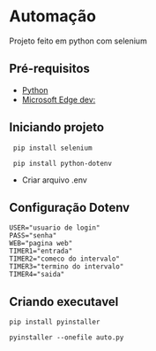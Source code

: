 #  Automação 
Projeto feito em python com selenium 

## Pré-requisitos
- [Python](https://www.python.org/downloads/)
- [Microsoft Edge dev:](https://www.microsoft.com/pt-br/edge)

## Iniciando projeto 

```
 pip install selenium
```
```
 pip install python-dotenv
```
- Criar arquivo .env

## Configuração Dotenv
```
USER="usuario de login"
PASS="senha"
WEB="pagina web"
TIMER1="entrada"
TIMER2="comeco do intervalo"
TIMER3="termino do intervalo"
TIMER4="saida"
```

## Criando executavel

```
pip install pyinstaller
```

```
pyinstaller --onefile auto.py
```

